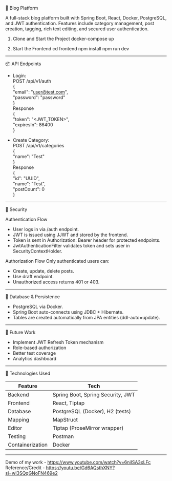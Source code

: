 📝 Blog Platform

A full-stack blog platform built with Spring Boot, React, Docker, PostgreSQL, and JWT authentication. Features include category management, post creation, tagging, rich text editing, and secured user authentication.

1. Clone and Start the Project
   docker-compose up

2. Start the Frontend
   cd frontend
   npm install
   npm run dev
   
-----------------------------------------------------------------------------------------------------------------------------

📦 API Endpoints

- Login:                                  
POST /api/v1/auth                                  
{                                  
  "email": "user@test.com",                                  
  "password": "password"                                  
}                                  
Response                                  
{                                  
  "token": "<JWT_TOKEN>",                                  
  "expiresIn": 86400                                  
}                                  
                                  
- Create Category:                                  
POST /api/v1/categories                                  
{                                  
  "name": "Test"                                  
}                                  
Response                                  
{                                  
  "id": "UUID",                                  
  "name": "Test",                                  
  "postCount": 0                                                                    
}                                  

-----------------------------------------------------------------------------------------------------------------------------

🔐 Security

Authentication Flow
- User logs in via /auth endpoint.
- JWT is issued using JJWT and stored by the frontend.
- Token is sent in Authorization: Bearer <token> header for protected endpoints.
- JwtAuthenticationFilter validates token and sets user in SecurityContextHolder.

Authorization Flow
Only authenticated users can:
- Create, update, delete posts.
- Use draft endpoint.
- Unauthorized access returns 401 or 403.

-----------------------------------------------------------------------------------------------------------------------------

🐳 Database & Persistence
- PostgreSQL via Docker.
- Spring Boot auto-connects using JDBC + Hibernate.
- Tables are created automatically from JPA entities (ddl-auto=update).

-----------------------------------------------------------------------------------------------------------------------------

📅 Future Work
- Implement JWT Refresh Token mechanism
- Role-based authorization
- Better test coverage
- Analytics dashboard

-----------------------------------------------------------------------------------------------------------------------------

🧱 Technologies Used

| Feature          | Tech                              |
| ---------------- | --------------------------------- |
| Backend          | Spring Boot, Spring Security, JWT |
| Frontend         | React, Tiptap                     |
| Database         | PostgreSQL (Docker), H2 (tests)   |
| Mapping          | MapStruct                         |
| Editor           | Tiptap (ProseMirror wrapper)      |
| Testing          | Postman                           |
| Containerization | Docker                            |

-----------------------------------------------------------------------------------------------------------------------------

Demo of my work - https://www.youtube.com/watch?v=6niISA3xLFc                    
Reference/Credit - https://youtu.be/Gd6AQsthXNY?si=wI3SQqGNoFN469e2
